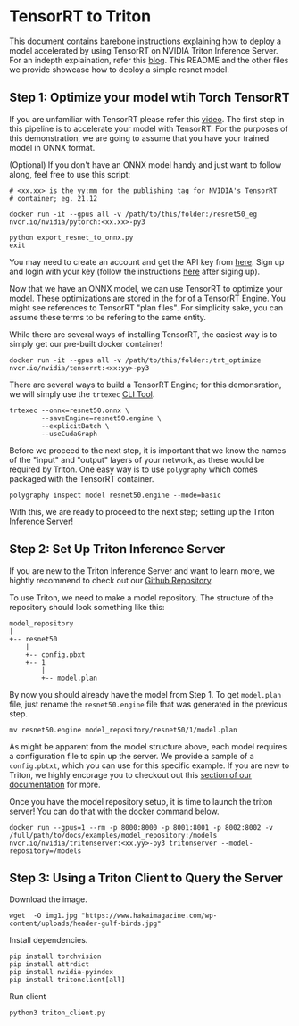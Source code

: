 # TensorRT to Triton

This document contains barebone instructions explaining how to deploy a model accelerated by using TensorRT on NVIDIA Triton Inference Server. For an indepth explaination, refer this [blog](https://TODO_add_blog_link). This README and the other files we provide showcase how to deploy a simple resnet model.

## Step 1: Optimize your model wtih Torch TensorRT

If you are unfamiliar with TensorRT please refer this [video](https://youtu.be/rK-jxPPY9V4). The first step in this pipeline is to accelerate your model with TensorRT. For the purposes of this demonstration, we are going to assume that you have your trained model in ONNX format. 

(Optional) If you don't have an ONNX model handy and just want to follow along, feel free to use this script:
```
# <xx.xx> is the yy:mm for the publishing tag for NVIDIA's TensorRT 
# container; eg. 21.12

docker run -it --gpus all -v /path/to/this/folder:/resnet50_eg nvcr.io/nvidia/pytorch:<xx.xx>-py3

python export_resnet_to_onnx.py
exit
```

You may need to create an account and get the API key from [here](https://ngc.nvidia.com/setup/). Sign up and login with your key (follow the instructions [here](https://ngc.nvidia.com/setup/api-key) after siging up).

Now that we have an ONNX model, we can use TensorRT to optimize your model. These optimizations are stored in the for of a TensorRT Engine. You might see references to TensorRT "plan files". For simplicity sake, you can assume these terms to be refering to the same entity.

While there are several ways of installing TensorRT, the easiest way is to simply get our pre-built docker container!

```
docker run -it --gpus all -v /path/to/this/folder:/trt_optimize nvcr.io/nvidia/tensorrt:<xx:yy>-py3
```
There are several ways to build a TensorRT Engine; for this demonsration, we will simply use the `trtexec` [CLI Tool](https://docs.nvidia.com/deeplearning/tensorrt/developer-guide/index.html#trtexec).

```
trtexec --onnx=resnet50.onnx \
        --saveEngine=resnet50.engine \
        --explicitBatch \
        --useCudaGraph
```

Before we proceed to the next step, it is important that we know the names of the "input" and "output" layers of your network, as these would be required by Triton. One easy way is to use `polygraphy` which comes packaged with the TensorRT container.

```
polygraphy inspect model resnet50.engine --mode=basic
```
With this, we are ready to proceed to the next step; setting up the Triton Inference Server!

## Step 2: Set Up Triton Inference Server

If you are new to the Triton Inference Server and want to learn more, we hightly recommend to check out our [Github Repository](https://github.com/triton-inference-server).

To use Triton, we need to make a model repository. The structure of the repository should look something like this:
```
model_repository
|
+-- resnet50
    |
    +-- config.pbxt
    +-- 1
        |
        +-- model.plan
```
By now you should already have the model from Step 1. To get `model.plan` file, just rename the `resnet50.engine` file that was generated in the previous step.
```
mv resnet50.engine model_repository/resnet50/1/model.plan
```

As might be apparent from the model structure above, each model requires a configuration file to spin up the server. We provide a sample of a `config.pbtxt`, which you can use for this specific example. If you are new to Triton, we highly encorage you to checkout out this [section of our documentation](https://github.com/triton-inference-server/server/blob/main/docs/model_configuration.md) for more. 

Once you have the model repository setup, it is time to launch the triton server! You can do that with the docker command below.
```
docker run --gpus=1 --rm -p 8000:8000 -p 8001:8001 -p 8002:8002 -v /full/path/to/docs/examples/model_repository:/models nvcr.io/nvidia/tritonserver:<xx.yy>-py3 tritonserver --model-repository=/models
```

## Step 3: Using a Triton Client to Query the Server

Download the image.

```
wget  -O img1.jpg "https://www.hakaimagazine.com/wp-content/uploads/header-gulf-birds.jpg"
```

Install dependencies.
```
pip install torchvision
pip install attrdict
pip install nvidia-pyindex
pip install tritonclient[all]
```

Run client
```
python3 triton_client.py
```
